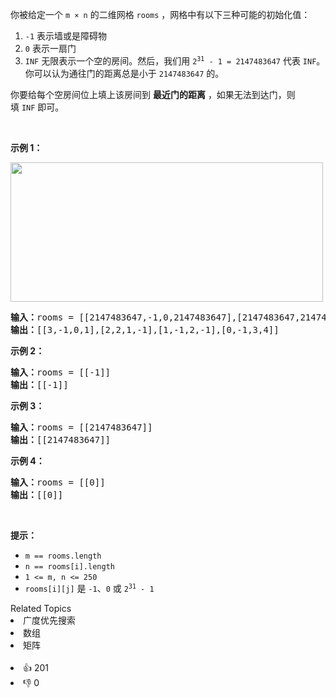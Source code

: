 <p>你被给定一个 <code>m × n</code> 的二维网格 <code>rooms</code> ，网格中有以下三种可能的初始化值：</p>

<ol>
	<li><code>-1</code> 表示墙或是障碍物</li>
	<li><code>0</code> 表示一扇门</li>
	<li><code>INF</code> 无限表示一个空的房间。然后，我们用 <code>2<sup>31</sup> - 1 = 2147483647</code> 代表 <code>INF</code>。你可以认为通往门的距离总是小于 <code>2147483647</code> 的。</li>
</ol>

<p>你要给每个空房间位上填上该房间到 <strong>最近门的距离</strong> ，如果无法到达门，则填 <code>INF</code> 即可。</p>

<p> </p>

<p><strong>示例 1：</strong></p>
<img alt="" src="https://assets.leetcode.com/uploads/2021/01/03/grid.jpg" style="width: 500px; height: 223px;" />
<pre>
<strong>输入：</strong>rooms = [[2147483647,-1,0,2147483647],[2147483647,2147483647,2147483647,-1],[2147483647,-1,2147483647,-1],[0,-1,2147483647,2147483647]]
<strong>输出：</strong>[[3,-1,0,1],[2,2,1,-1],[1,-1,2,-1],[0,-1,3,4]]
</pre>

<p><strong>示例 2：</strong></p>

<pre>
<strong>输入：</strong>rooms = [[-1]]
<strong>输出：</strong>[[-1]]
</pre>

<p><strong>示例 3：</strong></p>

<pre>
<strong>输入：</strong>rooms = [[2147483647]]
<strong>输出：</strong>[[2147483647]]
</pre>

<p><strong>示例 4：</strong></p>

<pre>
<strong>输入：</strong>rooms = [[0]]
<strong>输出：</strong>[[0]]
</pre>

<p> </p>

<p><strong>提示：</strong></p>

<ul>
	<li><code>m == rooms.length</code></li>
	<li><code>n == rooms[i].length</code></li>
	<li><code>1 <= m, n <= 250</code></li>
	<li><code>rooms[i][j]</code> 是 <code>-1</code>、<code>0</code> 或 <code>2<sup>31</sup> - 1</code></li>
</ul>
<div><div>Related Topics</div><div><li>广度优先搜索</li><li>数组</li><li>矩阵</li></div></div><br><div><li>👍 201</li><li>👎 0</li></div>
